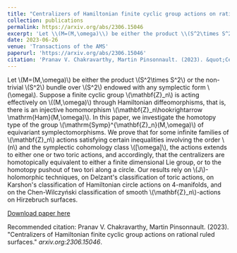 ```yaml
---
title: "Centralizers of Hamiltonian finite cyclic group actions on rational ruled surfaces"
collection: publications
permalink: https://arxiv.org/abs/2306.15046
excerpt: 'Let \\(M=(M,\omega)\\) be either the product \\(S^2\times S^2\\) or the non-trivial \\(S^2\\) bundle over \\(S^2\\) endowed with any symplectic form \\(\omega\\). Suppose a finite cyclic group \\(\mathbf{Z}_n\\) is acting effectively on \\((M,\omega)\\) through Hamiltonian diffeomorphisms, that is, there is an injective homomorphism \\(\mathbf{Z}_n\hookrightarrow \mathrm{Ham}(M,\omega)\\). In this paper, we investigate the homotopy type of the group \\(\mathrm{Symp}^{\mathbf{Z}_n}(M,\omega)\\) of equivariant symplectomorphisms.'
date: 2023-06-26
venue: 'Transactions of the AMS'
paperurl: 'https://arxiv.org/abs/2306.15046'
citation: 'Pranav V. Chakravarthy, Martin Pinsonnault. (2023). &quot;Centralizers of Hamiltonian finite cyclic group actions on rational ruled surfaces.&quot; <i>arxiv.org:2306.15046</i>.'
---
```

Let \\(M=(M,\omega)\\) be either the product \\(S^2\times S^2\\) or the non-trivial \\(S^2\\) bundle over \\(S^2\\) endowed with any symplectic form \\(\omega\\). Suppose a finite cyclic group \\(\mathbf{Z}_n\\) is acting effectively on \\((M,\omega)\\) through Hamiltonian diffeomorphisms, that is, there is an injective homomorphism \\(\mathbf{Z}_n\hookrightarrow \mathrm{Ham}(M,\omega)\\). In this paper, we investigate the homotopy type of the group \\(\mathrm{Symp}^{\mathbf{Z}_n}(M,\omega)\\) of equivariant symplectomorphisms. We prove that for some infinite families of \\(\mathbf{Z}_n\\) actions satisfying certain inequalities involving the order \\(n\\) and the symplectic cohomology class \\([\omega]\\), the actions extends to either one or two toric actions, and accordingly, that the centralizers are homotopically equivalent to either a finite dimensional Lie group, or to the homotopy pushout of two tori along a circle. Our results rely on \\(J\\)-holomorphic techniques, on Delzant's classification of toric actions, on Karshon's classification of Hamiltonian circle actions on 4-manifolds, and on the Chen-Wilczyński classification of smooth \\(\mathbf{Z}_n\\)-actions on Hirzebruch surfaces.

[Download paper here](https://arxiv.org/abs/2306.15046)

Recommended citation: Pranav V. Chakravarthy, Martin Pinsonnault. (2023). &quot;Centralizers of Hamiltonian finite cyclic group actions on rational ruled surfaces.&quot; <i>arxiv.org:2306.15046</i>.
